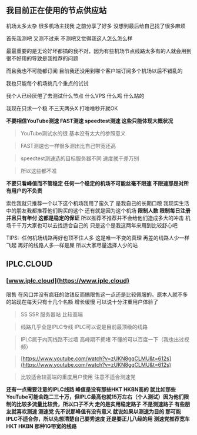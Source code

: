 ## 我目前正在使用的节点供应站

机场太多太杂 很多机场主找我 之前分享了好多 没想到最后给自己找了很多麻烦 

首先我测吧 又测不过来 不测吧又觉得我这人怎么怎么样

最最重要的是无论好坏都搞的我不对，因为有些机场节点线路太多有的人就会用到很不好用的导致是我推荐的问题

而且我也不可能都订阅 目前我还没用到哪个客户端订阅多个机场以后不错乱的

我也只能每个机场挑几个重点的试试

我个人已经厌倦了去测试什么节点 什么VPS 什么鸡 什么站的

我现在只求一个稳 不三天两头X 打啥啥秒开就OK

**不要相信YouTube测速 FAST测速 speedtest测速 这些只能体现大概状况**

>YouTube测试水的很 基本没有太大的参照意义

>FAST测速也一样很多测出比自己带宽还高

>speedtest测速选的目标服务器不同 速度就千差万别

>所以这些都不准

**不要只看峰值而不管稳定 任何一个稳定的机场不可能丝毫不限速 不限速那是对所有用户的不负责**

索性我就只推荐一个以下这个机场我用了蛮久了 是我自己的长期口粮
我现实生活中的朋友我都推荐他们购买的这个
还有就是因为这个机场 **限制人数 限制每日注册 并且只有年付 这都是稳定的保证**
所以推荐不推荐并不会给他们造成多大的冲击
机场千千万大家也可以去找适合自己的
只是这个是我这两年来用到比较舒心吧

TIPS:
·任何机场线路再好也顶不住人多 这是唯一不变的真理 再差的线路人少一样飞起 再好的线路人多一样是屎 所以大家尽量选择人少的站

## IPLC.CLOUD 

### [www.iplc.cloud](https://www.iplc.cloud)

限售 在风口并没有疯狂的敛钱反而搞限售这一点还是比较佩服的。原本人就不多的站现在每天只有十几个名额 增长缓慢 可以说十分注重用户体验了

>SS SSR 服务器站 比较高端 

>线路几乎全是IPLC专线 IPLC可以说是目前最顶级的线路

>IPLC属于内网线路不过墙 高峰期不拥堵 不懂的可以百度一下（我也出过视频）

>[https://www.youtube.com/watch?v=zUKN8gqCLMU&t=612s](https://www.youtube.com/watch?v=zUKN8gqCLMU&t=612s)

>比较适合较高端的重度用户使用 注意不适合测速党

**还有一点需要注意的IPLC线路 峰值是没有那些HKT HKBN高的 就比如那些YouTube可能会跑二三十万，但IPLC最高也就15万左右（个人测试）因为他们限制的比较多流量比较贵，所以口子不大 走的是实用稳定路子 不是测速路子 有些朋友就喜欢测速 测速党 先不说那峰值有没有意义 就说如果以测速为目的 那可能IPLC不适合你，所以先想清楚自己要秀速度 还是要正儿八经的用 测速党推荐宽车HKT HKBN 那种1G带宽的线路**

